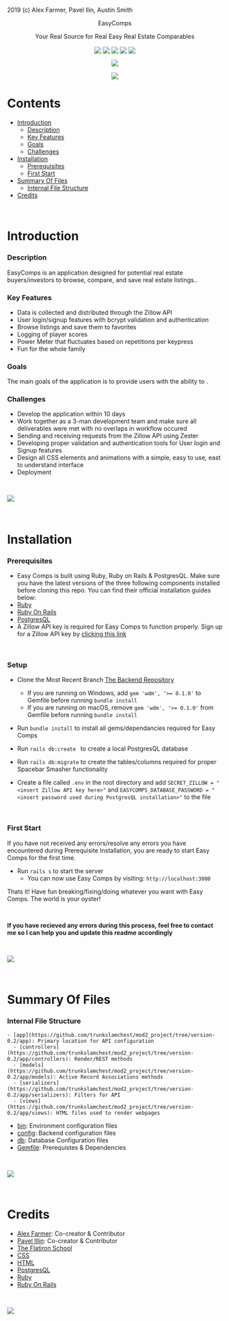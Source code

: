 2019 (c) Alex Farmer, Pavel Ilin, Austin Smith


<p align="center">EasyComps</p>
<p align="center">Your Real Source for Real Easy Real Estate Comparables</p>

<p align="center">
  <img align="center" src="https://img.shields.io/badge/CSS-3.0-1572B6">
  <img align="center" src="https://img.shields.io/badge/HTML-5.2-E34F26">
  <img align="center" src="https://img.shields.io/badge/Postgresql-12.1-336791">
  <img align="center" src="https://img.shields.io/badge/Ruby-2.6.5-CC342D">
  <img align="center" src="https://img.shields.io/badge/Ruby%20On%20Rails-6.0.2.1-cc0600">
</p>  

<p align="center">
  <a href="https://github.com/trunkslamchest/mod2_project/tree/version-0.2"><img align="center" src="https://img.shields.io/badge/Latest%20Branch-0.2-000000"></a>
</p> 

<p align="center">
  <img align="center" src="https://img.shields.io/badge/Status-Work%20In%20Progress-000000">
</p>  

# Contents
- [Introduction](#introduction)
  - [Description](#description)
  - [Key Features](#key-features)
  - [Goals](#goals)
  - [Challenges](#challenges)
- [Installation](#installation)
    - [Prerequisites](#prerequisites)
    - [First Start](#first-start)
- [Summary Of Files](#summary-of-files)
  - [Internal File Structure](#internal-file-structure)
- [Credits](#credits)

&nbsp;

# Introduction
  ### Description
EasyComps is an application designed for potential real estate buyers/investors to browse, compare, and save real estate listings..
  
  ### Key Features
  - Data is collected and distributed through the Zillow API
  - User login/signup features with bcrypt validation and authentication
  - Browse listings and save them to favorites
  - Logging of player scores
  - Power Meter that fluctuates based on repetitions per keypress
  - Fun for the whole family
  
  ### Goals
  The main goals of the application is to provide users with the ability to .
  
  ### Challenges
  - Develop the application within 10 days
  - Work together as a 3-man development team and make sure all deliverables were met with no overlaps in workflow occured
  - Sending and receiving requests from the Zillow API using Zester
  - Developing proper validation and authentication tools for User login and Signup features
  - Design all CSS elements and animations with a simple, easy to use, east to understand interface
  - Deployment
  
&nbsp;

<a href="https://github.com/trunkslamchest/mod2_project/blob/master/README.md#contents"><img src="https://img.shields.io/badge/^-Back%20To%20Top-000000"></a>

&nbsp;

# Installation
  ### Prerequisites
 - Easy Comps is built using Ruby, Ruby on Rails & PostgresQL. Make sure you have the latest versions of the three following components installed before cloning this repo. You can find their official installation guides below:
  - [Ruby](https://www.ruby-lang.org/en/documentation/installation/)
  - [Ruby On Rails](https://guides.rubyonrails.org/v5.0/getting_started.html)
  - [PostgresQL](https://www.postgresqltutorial.com/)
 - A Zillow API key is required for Easy Comps to function properly. Sign up for a Zillow API key by [clicking this link](https://www.zillow.com/howto/api/APIOverview.htm)

&nbsp;
  ### Setup
  - Clone the Most Recent Branch [The Backend Repository](https://github.com/trunkslamchest/mod2_project/tree/version-0.2)
    - If you are running on Windows, add `gem 'wdm', '>= 0.1.0'` to Gemfile before running `bundle install`
    - If you are running on macOS, remove `gem 'wdm', '>= 0.1.0'` from Gemfile before running `bundle install`

  - Run `bundle install` to install all gems/dependancies required for Easy Comps
  - Run `rails db:create ` to create a local PostgresQL database
  - Run `rails db:migrate` to create the tables/columns required for proper Spacebar Smasher functionality
  - Create a file called `.env` in the root directory and add `SECRET_ZILLOW = "<insert Zillow API key here>"` and `EASYCOMPS_DATABASE_PASSWORD = "<insert password used during PostgresQL installation>"` to the file



&nbsp;

  ### First Start
   If you have not received any errors/resolve any errors you have encountered during Prerequisite Installation, you are ready to start Easy Comps for the first time.

  - Run `rails s` to start the server
    - You can now use Easy Comps by visiting: `http://localhost:3000`

  Thats it! Have fun breaking/fixing/doing whatever you want with Easy Comps. The world is your oyster!

&nbsp;

  **If you have recieved any errors during this process, feel free to contact me so I can help you and update this readme accordingly**

&nbsp;

<a href="https://github.com/trunkslamchest/mod2_project/blob/master/README.md#contents"><img src="https://img.shields.io/badge/^-Back%20To%20Top-000000"></a>

&nbsp;

# Summary Of Files
  ### Internal File Structure
    - [app](https://github.com/trunkslamchest/mod2_project/tree/version-0.2/app): Primary location for API configuration
      - [controllers](https://github.com/trunkslamchest/mod2_project/tree/version-0.2/app/controllers): Render/REST methods
      - [models](https://github.com/trunkslamchest/mod2_project/tree/version-0.2/app/models): Active Record Associations methods
      - [serializers](https://github.com/trunkslamchest/mod2_project/tree/version-0.2/app/serializers): Filters for API
      - [views](https://github.com/trunkslamchest/mod2_project/tree/version-0.2/app/views): HTML files used to render webpages
  - [bin](https://github.com/trunkslamchest/mod2_project/tree/version-0.2/bin): Environment configuration files
  - [config](https://github.com/trunkslamchest/mod2_project/tree/version-0.2/config): Backend configuration files
  - [db](https://github.com/trunkslamchest/mod2_project/tree/version-0.2/db): Database Configuration files
  - [Gemfile](https://github.com/trunkslamchest/mod2_project/tree/version-0.2/Gemfile): Prerequistes & Dependencies

&nbsp;

<a href="https://github.com/trunkslamchest/mod2_project/blob/master/README.md#contents"><img src="https://img.shields.io/badge/^-Back%20To%20Top-000000"></a>

&nbsp;

# Credits

  - [Alex Farmer](https://github.com/alexfarmer91): Co-creator & Contributor
  - [Pavel Illin](https://github.com/pashuntiy): Co-creator & Contributor
  - [The Flatiron School](https://flatironschool.com/)
  - [CSS](https://www.w3.org/Style/CSS/Overview.en.html)
  - [HTML](https://developer.mozilla.org/en-US/docs/Web/HTML)
  - [PostgresQL](https://www.postgresql.org/)
  - [Ruby](https://www.ruby-lang.org/en/)
  - [Ruby On Rails](https://rubyonrails.org/)

&nbsp;

<a href="https://github.com/trunkslamchest/mod2_project/blob/master/README.md#contents"><img src="https://img.shields.io/badge/^-Back%20To%20Top-000000"></a>

&nbsp;
